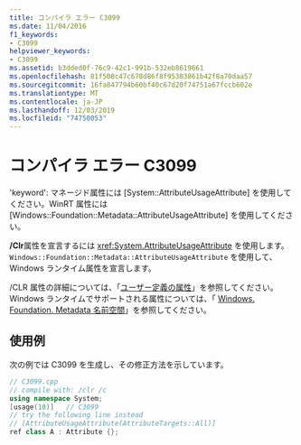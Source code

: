 ```yaml
---
title: コンパイラ エラー C3099
ms.date: 11/04/2016
f1_keywords:
- C3099
helpviewer_keywords:
- C3099
ms.assetid: b3dded0f-76c9-42c1-991b-532eb8619661
ms.openlocfilehash: 81f508c47c678d86f8f95303861b42f8a70daa57
ms.sourcegitcommit: 16fa847794b60bf40c67d20f74751a67fccb602e
ms.translationtype: MT
ms.contentlocale: ja-JP
ms.lasthandoff: 12/03/2019
ms.locfileid: "74750053"
---
```

# <a name="compiler-error-c3099"></a>コンパイラ エラー C3099

'keyword': マネージド属性には [System::AttributeUsageAttribute] を使用してください。WinRT 属性には [Windows::Foundation::Metadata::AttributeUsageAttribute] を使用してください。

**/Clr**属性を宣言するには <xref:System.AttributeUsageAttribute> を使用します。 `Windows::Foundation::Metadata::AttributeUsageAttribute` を使用して、Windows ランタイム属性を宣言します。

/CLR 属性の詳細については、「[ユーザー定義の属性](../../extensions/user-defined-attributes-cpp-component-extensions.md)」を参照してください。 Windows ランタイムでサポートされる属性については、「 [Windows. Foundation. Metadata 名前空間](/uwp/api/windows.foundation.metadata)」を参照してください。

## <a name="example"></a>使用例

次の例では C3099 を生成し、その修正方法を示しています。

```cpp
// C3099.cpp
// compile with: /clr /c
using namespace System;
[usage(10)]   // C3099
// try the following line instead
// [AttributeUsageAttribute(AttributeTargets::All)]
ref class A : Attribute {};
```
